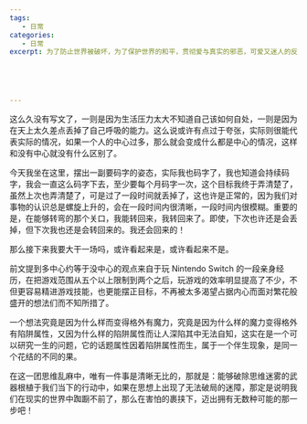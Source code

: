 ```yaml
---
tags:
   - 日常
categories:
   - 日常
excerpt: 为了防止世界被破坏，为了保护世界的和平，贯彻爱与真实的邪恶，可爱又迷人的反派角色。





---
```






这么久没有写文了，一则是因为生活压力太大不知道自己该如何自处，一则是因为在天上太久差点丢掉了自己呼吸的能力。这么说或许有点过于夸张，实际则很能代表实际的情况，如果一个人的中心过多，那么就会变成什么都是中心的情况，这样和没有中心就没有什么区别了。



今天我坐在这里，摆出一副要码字的姿态，实际我也码字了，我也知道会持续码字，我会一直这么码字下去，至少要每个月码字一次，这个目标我终于弄清楚了，虽然上次也弄清楚了，可是过了一段时间就丢掉了，这也许是正常的，因为我们对事物的认识总是螺旋上升的，会在一段时间内很清晰，一段时间内很模糊。重要的是，在能够转弯的那个关口，我能转回来，我转回来了。即使，下次也许还是会丢掉，但下次我也还是会转回来的。我还会回来的！



那么接下来我要大干一场吗，或许看起来是，或许看起来不是。



前文提到多中心约等于没中心的观点来自于玩 Nintendo Switch 的一段亲身经历，在把游戏范围从五个以上限制到两个之后，玩游戏的效率明显提高了不少，不但更容易精进游戏技能，也更能摆正目标，不再被太多渴望占据内心而面对繁花般盛开的想法们而不知所措了。



一个想法究竟是因为什么样而变得格外有魔力，究竟是因为什么样的魔力变得格外有陷阱属性，又因为什么样的陷阱属性而让人深陷其中无法自知，这实在是一个可以研究一生的问题，它的话题属性因着陷阱属性而生，属于一个伴生现象，是同一个花结的不同的果。



在这一团思维乱麻中，唯有一件事是清晰无比的，那就是：能够破除思维迷雾的武器根植于我们当下的行动中，如果在思想上出现了无法破局的迷障，那定是说明我们在现实的世界中踟蹰不前了，那么在害怕的裹挟下，迈出拥有无数种可能的那一步吧！

  

  

  

  

  